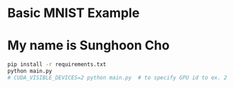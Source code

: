 # Basic MNIST Example
# My name is Sunghoon Cho
```bash
pip install -r requirements.txt
python main.py
# CUDA_VISIBLE_DEVICES=2 python main.py  # to specify GPU id to ex. 2
```
